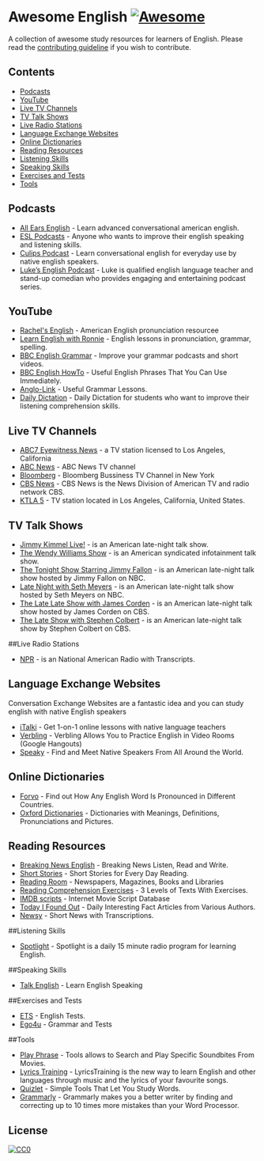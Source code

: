# Awesome English [![Awesome](https://cdn.rawgit.com/sindresorhus/awesome/d7305f38d29fed78fa85652e3a63e154dd8e8829/media/badge.svg)](https://github.com/sindresorhus/awesome)
A collection of awesome study resources for learners of English. Please read the [contributing guideline](contributing.md) if you wish to contribute.

## Contents

- [Podcasts](#podcasts)
- [YouTube](#youtube)
- [Live TV Channels](#live-tv-channels)
- [TV Talk Shows](#tv-talk-shows)
- [Live Radio Stations](#live-radio-stations)
- [Language Exchange Websites](#language-exchange-websites)
- [Online Dictionaries](#online-dictionaries)
- [Reading Resources](#reading-resources)
- [Listening Skills](#listening-skills)
- [Speaking Skills](#speaking-skills)
- [Exercises and Tests](#exercises-and-tests)
- [Tools](#tools)

## Podcasts

- [All Ears English](http://allearsenglish.com/) - Learn advanced conversational american english.
- [ESL Podcasts](https://www.eslpod.com/) - Anyone who wants to improve their english speaking and listening skills.
- [Culips Podcast](http://esl.culips.com/) - Learn conversational english for everyday use by native english speakers.
- [Luke’s English Podcast](http://teacherluke.co.uk/) - Luke is qualified english language teacher and stand-up comedian who provides engaging and entertaining podcast series.

## YouTube

- [Rachel's English](https://www.youtube.com/user/rachelsenglish) - American English pronunciation resourcee
- [Learn English with Ronnie](https://www.youtube.com/user/EnglishLessons4U) - English lessons in pronunciation, grammar, spelling.
- [BBC English Grammar](https://www.youtube.com/playlist?list=PLcetZ6gSk96_zHuVg6Ecy2F7j4Aq4valQ) - Improve your grammar podcasts and short videos.
- [BBC English HowTo](https://www.youtube.com/playlist?list=PLcetZ6gSk9692RVJgFx4JXwFG4mWK0XGj) - Useful English Phrases That You Can Use Immediately.
- [Anglo-Link](https://www.youtube.com/user/MinooAngloLink/) - Useful Grammar Lessons.
- [Daily Dictation](https://www.youtube.com/user/dailydictation) - Daily Dictation for students who want to improve their listening comprehension skills.

## Live TV Channels
- [ABC7 Eyewitness News](http://abc7.com/live/) - a TV station licensed to Los Angeles, California
- [ABC News](http://abcnews.go.com/Live) - ABC News TV channel
- [Bloomberg](http://www.bloomberg.com/live/us) - Bloomberg Bussiness TV Channel in New York
- [CBS News](http://www.cbsnews.com/live/) - CBS News is the News Division of American TV and radio network CBS.
- [KTLA 5](http://ktla.com/on-air/live-streaming/) - TV station located in Los Angeles, California, United States.

## TV Talk Shows
- [Jimmy Kimmel Live!](https://www.youtube.com/user/JimmyKimmelLive) - is an American late-night talk show.
- [The Wendy Williams Show](https://www.youtube.com/user/WendyWilliamsShow) - is an American syndicated infotainment talk show.
- [The Tonight Show Starring Jimmy Fallon](https://www.youtube.com/user/latenight) -  is an American late-night talk show hosted by Jimmy Fallon on NBC.
- [Late Night with Seth Meyers](https://www.youtube.com/user/LateNightSeth) - is an American late-night talk show hosted by Seth Meyers on NBC.
- [The Late Late Show with James Corden](https://www.youtube.com/user/TheLateLateShow) - is an American late-night talk show hosted by James Corden on CBS.
- [The Late Show with Stephen Colbert](https://www.youtube.com/channel/UCMtFAi84ehTSYSE9XoHefig) - is an American late-night talk show by Stephen Colbert on CBS.

##Live Radio Stations
- [NPR](http://www.npr.org/) - is an National American Radio with Transcripts.

## Language Exchange Websites
Conversation Exchange Websites are a fantastic idea and you can study english with native English speakers

- [iTalki](https://www.italki.com/) - Get 1-on-1 online lessons with native language teachers
- [Verbling](https://www.verbling.com/community) - Verbling Allows You to Practice English in Video Rooms (Google Hangouts)
- [Speaky](https://www.gospeaky.com/) - Find and Meet Native Speakers From All Around the World.

## Online Dictionaries

- [Forvo](http://forvo.com/) -  Find out How Any English Word Is Pronounced in Different Countries.
- [Oxford Dictionaries](http://www.oxfordlearnersdictionaries.com/) - Dictionaries with Meanings, Definitions, Pronunciations and Pictures.

## Reading Resources

- [Breaking News English](http://www.breakingnewsenglish.com/) - Breaking News Listen, Read and Write.
- [Short Stories](http://www.short-stories.co.uk/) - Short Stories for Every Day Reading.
- [Reading Room](http://www.englishpage.com/readingroom/readingroomintro.html) - Newspapers, Magazines, Books and Libraries
- [Reading Comprehension Exercises](http://www.usingenglish.com/comprehension/) - 3 Levels of Texts With Exercises.
- [IMDB scripts](http://www.imsdb.com/) - Internet Movie Script Database
- [Today I Found Out](http://www.todayifoundout.com/) - Daily Interesting Fact Articles from Various Authors.
- [Newsy](http://www.newsy.com/) - Short News with Transcriptions.

##Listening Skills
- [Spotlight](http://spotlightenglish.com/) - Spotlight is a daily 15 minute radio program for learning English.

##Speaking Skills
- [Talk English](http://www.talkenglish.com/) - Learn English Speaking

##Exercises and Tests
- [ETS](http://englishteststore.net/) - English Tests.
- [Ego4u](http://www.ego4u.com) - Grammar and Tests

##Tools
- [Play Phrase](http://playphrase.me/) - Tools allows to Search and Play Specific Soundbites From Movies.
- [Lyrics Training](http://lyricstraining.com/) - LyricsTraining is the new way to learn English and other languages through music and the lyrics of your favourite songs.
- [Quizlet](https://quizlet.com/) - Simple Tools That Let You Study Words.
- [Grammarly](http://grammarly.com/) - Grammarly makes you a better writer by finding and correcting up to 10 times more mistakes than your Word Processor.

## License

[![CC0](http://mirrors.creativecommons.org/presskit/buttons/88x31/svg/cc-zero.svg)](https://creativecommons.org/publicdomain/zero/1.0/)

